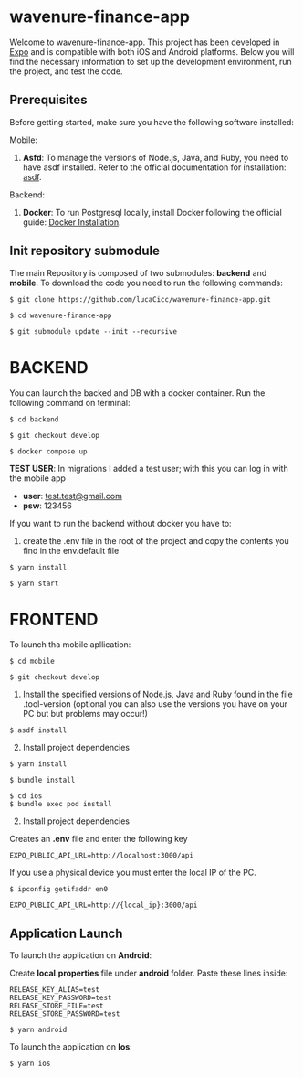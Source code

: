 # wavenure-finance-app

Welcome to wavenure-finance-app. This project has been developed in [Expo](https://expo.dev/) and is compatible with both iOS and Android platforms. Below you will find the necessary information to set up the development environment, run the project, and test the code.

## Prerequisites

Before getting started, make sure you have the following software installed:

Mobile:

1. **Asfd**: To manage the versions of Node.js, Java, and Ruby, you need to have asdf installed. Refer to the official documentation for installation: [asdf](https://asdf-vm.com/).

Backend:

1. **Docker**: To run Postgresql locally, install Docker following the official guide: [Docker Installation](https://docs.docker.com/get-docker/).

## Init repository submodule

The main Repository is composed of two submodules: **backend** and **mobile**. To download the code you need to run the following commands:

```
$ git clone https://github.com/lucaCicc/wavenure-finance-app.git
```

```
$ cd wavenure-finance-app
```

```
$ git submodule update --init --recursive
```

# BACKEND

You can launch the backed and DB with a docker container. Run the following command on terminal:

```
$ cd backend
```

```
$ git checkout develop
```

```
$ docker compose up
```

**TEST USER**: In migrations I added a test user; with this you can log in with the mobile app

- **user**: test.test@gmail.com
- **psw**: 123456

If you want to run the backend without docker you have to:

1. create the .env file in the root of the project and copy the contents you find in the env.default file

```
$ yarn install
```

```
$ yarn start
```

# FRONTEND

To launch tha mobile apllication:

```
$ cd mobile
```

```
$ git checkout develop
```

1. Install the specified versions of Node.js, Java and Ruby found in the file .tool-version (optional you can also use the versions you have on your PC but but problems may occur!)

```
$ asdf install
```

2. Install project dependencies

```
$ yarn install
```

```
$ bundle install
```

```
$ cd ios
$ bundle exec pod install
```

2. Install project dependencies

Creates an **.env** file and enter the following key

```
EXPO_PUBLIC_API_URL=http://localhost:3000/api
```

If you use a physical device you must enter the local IP of the PC.

```
$ ipconfig getifaddr en0
```

```
EXPO_PUBLIC_API_URL=http://{local_ip}:3000/api
```

## Application Launch

To launch the application on **Android**:

Create **local.properties** file under **android** folder.
Paste these lines inside:

```
RELEASE_KEY_ALIAS=test
RELEASE_KEY_PASSWORD=test
RELEASE_STORE_FILE=test
RELEASE_STORE_PASSWORD=test
```

```
$ yarn android
```

To launch the application on **Ios**:

```
$ yarn ios

```

```

```
